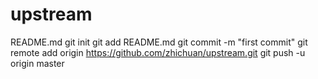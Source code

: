 # upstream
README.md
git init
git add README.md
git commit -m "first commit"
git remote add origin https://github.com/zhichuan/upstream.git
git push -u origin master
